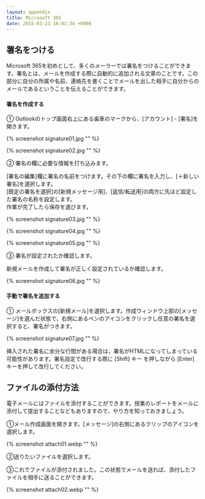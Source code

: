 ```yaml
---
layout: appendix
title: Microsoft 365
date: 2015-03-23 16:01:34 +0900
---
```



署名をつける
------------

Microsoft 365を初めとして、多くのメーラーでは署名をつけることができます。署名とは、メールを作成する際に自動的に追加される文章のことです。この部分に自分の所属や名前、連絡先を書くことでメールを出した相手に自分からのメールであるということを伝えることができます。

#### 署名を作成する

&#9312; Outlookのトップ画面右上にある歯車のマークから、[アカウント] - [署名]を開きます。

{% screenshot signature01.jpg "" %}

{% screenshot signature02.jpg "" %}


&#9313; 署名の欄に必要な情報を打ち込みます。  

[署名の編集]欄に署名の名前をつけます。その下の欄に署名を入力し、[＋新しい署名]を選択します。  
[既定の署名を選択]の[新規メッセージ用]、[返信/転送用]の両方に先ほど設定した署名の名称を設定します。  
作業が完了したら保存を選びます。

{% screenshot signature03.jpg "" %}

{% screenshot signature04.jpg "" %}

{% screenshot signature05.jpg "" %}


&#9314; 署名が設定されたか確認します。

新規メールを作成して署名が正しく設定されているか確認します。  

{% screenshot signature06.jpg "" %}



#### 手動で署名を追加する

&#9312; メールボックスの[新規メール]を選択します。作成ウィンドウ上部の[メッセージ]を選んだ状態で、右側にあるペンのアイコンをクリックし任意の署名を選択すると、署名がつきます。

{% screenshot signature07.jpg "" %}

挿入された署名に余分な行間がある場合は，署名がHTMLになってしまっている可能性があります。署名設定で改行する際に
[Shift] キー を押しながら [Enter] キーを押して改行してください。


ファイルの添付方法
------------------

電子メールにはファイルを添付することができます。授業のレポートをメールに添付して提出することなどもありますので、やり方を知っておきましょう。

&#9312;メール作成画面を開きます。[メッセージ]の右側にあるクリップのアイコンを選択します。

{% screenshot attach01.webp "" %}

&#9313;送りたいファイルを選択します。

&#9314;これでファイルが添付されました。この状態でメールを送れば、添付したファイルを相手に送ることができます。

{% screenshot attach02.webp "" %}

